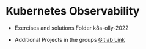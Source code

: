 # Kubernetes Observability

* Exercises and solutions
	Folder k8s-olly-2022

* Additional Projects in the groups
	[Gitlab Link](https://gitlab.com/everyonecancontribute/observability)
